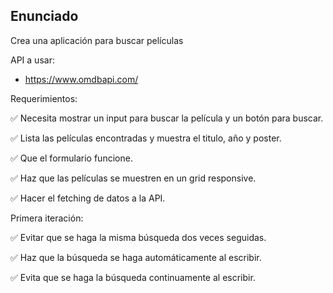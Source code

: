 ## Enunciado

Crea una aplicación para buscar películas

API a usar:

- https://www.omdbapi.com/

Requerimientos:

✅ Necesita mostrar un input para buscar la película y un botón para buscar.

✅ Lista las películas encontradas y muestra el titulo, año y poster.

✅ Que el formulario funcione.

✅ Haz que las películas se muestren en un grid responsive.

✅ Hacer el fetching de datos a la API.

Primera iteración:

✅ Evitar que se haga la misma búsqueda dos veces seguidas.

✅ Haz que la búsqueda se haga automáticamente al escribir.

✅ Evita que se haga la búsqueda continuamente al escribir.
